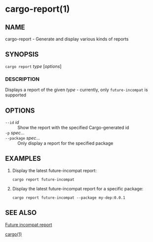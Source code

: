 # cargo-report(1)

## NAME

cargo-report - Generate and display various kinds of reports

## SYNOPSIS

`cargo report` _type_ [_options_]

### DESCRIPTION

Displays a report of the given _type_ - currently, only `future-incompat` is supported

## OPTIONS

<dl>

<dt class="option-term" id="option-cargo-report---id"><a class="option-anchor" href="#option-cargo-report---id"></a><code>--id</code> <em>id</em></dt>
<dd class="option-desc">Show the report with the specified Cargo-generated id</dd>


<dt class="option-term" id="option-cargo-report--p"><a class="option-anchor" href="#option-cargo-report--p"></a><code>-p</code> <em>spec</em>...</dt>
<dt class="option-term" id="option-cargo-report---package"><a class="option-anchor" href="#option-cargo-report---package"></a><code>--package</code> <em>spec</em>...</dt>
<dd class="option-desc">Only display a report for the specified package</dd>


</dl>

## EXAMPLES

1. Display the latest future-incompat report:

       cargo report future-incompat

2. Display the latest future-incompat report for a specific package:

       cargo report future-incompat --package my-dep:0.0.1

## SEE ALSO
[Future incompat report](../reference/future-incompat-report.html)

[cargo(1)](cargo.html)
